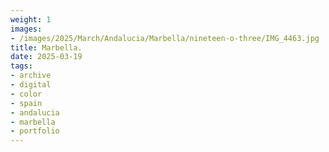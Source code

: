 ```yaml
---
weight: 1
images:
- /images/2025/March/Andalucia/Marbella/nineteen-o-three/IMG_4463.jpg
title: Marbella.
date: 2025-03-19
tags:
- archive
- digital
- color
- spain
- andalucia
- marbella
- portfolio
---
```


